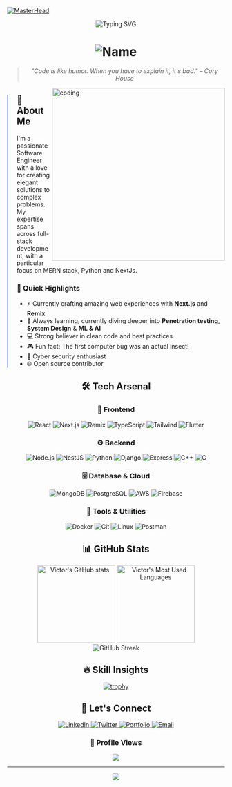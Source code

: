 [![MasterHead](https://user-images.githubusercontent.com/113350806/236842414-18101a37-92f5-4de7-a46d-eeaca6e16cbd.gif)](https://github.com/vkhydras)

<div align="center">
  <img src="https://readme-typing-svg.demolab.com?font=Fira+Code&pause=1000&color=6B8AF7&random=false&width=435&lines=⚡+Full+Stack+Software+Engineer+⚡;🔮+Problem+Solver+%7C+Creative+Thinker+🔮;🚀+MERN+Stack+%7C+Python+%7C+NextJs+%7C+Remix+🚀" alt="Typing SVG" />
</div>

<h1 align="center">
  <img src="https://readme-typing-svg.demolab.com?font=Fira+Code&weight=600&size=35&duration=4000&pause=1000&color=6B8AF7&background=00000000&multiline=true&repeat=false&random=false&width=600&height=80&lines=👋+Hello+World%2C+I%27m+Victor" alt="Name" />
</h1>

<div align="center">
  
> *"Code is like humor. When you have to explain it, it's bad." – Cory House*

</div>

<div>
  <img align="right" alt="coding" width="400" src="https://cdn.dribbble.com/users/1162077/screenshots/3848914/programmer.gif">
</div>

<div align="left" style="border-left: 2px solid #6B8AF7; padding-left: 20px;">

## 🚀 About Me

I'm a passionate Software Engineer with a love for creating elegant solutions to complex problems. My expertise spans across full-stack development, with a particular focus on MERN stack, Python and NextJs.

### 🎯 Quick Highlights

- ⚡ Currently crafting amazing web experiences with **Next.js** and **Remix**
- 🌱 Always learning, currently diving deeper into **Penetration testing**, **System Design** & **ML & AI**
- 💻 Strong believer in clean code and best practices
- 🎮 Fun fact: The first computer bug was an actual insect!
- 🔐 Cyber security enthusiast
- 🌐 Open source contributor

</div>

<div align="center">
  

## 🛠️ Tech Arsenal

<div align="center">

### 🎨 Frontend

![React](https://img.shields.io/badge/-React-61DAFB?style=for-the-badge&logo=react&logoColor=black)
![Next.js](https://img.shields.io/badge/-Next.js-000000?style=for-the-badge&logo=next.js&logoColor=white)
![Remix](https://img.shields.io/badge/-Remix-000000?style=for-the-badge&logo=remix&logoColor=white)
![TypeScript](https://img.shields.io/badge/-TypeScript-3178C6?style=for-the-badge&logo=typescript&logoColor=white)
![Tailwind](https://img.shields.io/badge/-Tailwind-38B2AC?style=for-the-badge&logo=tailwind-css&logoColor=white)
![Flutter](https://img.shields.io/badge/-Flutter-02569B?style=for-the-badge&logo=flutter&logoColor=white)

### ⚙️ Backend

![Node.js](https://img.shields.io/badge/-Node.js-339933?style=for-the-badge&logo=node.js&logoColor=white)
![NestJS](https://img.shields.io/badge/-NestJS-E0234E?style=for-the-badge&logo=nestjs&logoColor=white)
![Python](https://img.shields.io/badge/-Python-3776AB?style=for-the-badge&logo=python&logoColor=white)
![Django](https://img.shields.io/badge/-Django-092E20?style=for-the-badge&logo=django&logoColor=white)
![Express](https://img.shields.io/badge/-Express-000000?style=for-the-badge&logo=express&logoColor=white)
![C++](https://img.shields.io/badge/-C++-00599C?style=for-the-badge&logo=c%2B%2B&logoColor=white)
![C](https://img.shields.io/badge/-C-A8B9CC?style=for-the-badge&logo=c&logoColor=black)

### 🗄️ Database & Cloud

![MongoDB](https://img.shields.io/badge/-MongoDB-47A248?style=for-the-badge&logo=mongodb&logoColor=white)
![PostgreSQL](https://img.shields.io/badge/-PostgreSQL-336791?style=for-the-badge&logo=postgresql&logoColor=white)
![AWS](https://img.shields.io/badge/-AWS-232F3E?style=for-the-badge&logo=amazon-aws&logoColor=white)
![Firebase](https://img.shields.io/badge/-Firebase-FFCA28?style=for-the-badge&logo=firebase&logoColor=black)

### 🔧 Tools & Utilities

![Docker](https://img.shields.io/badge/-Docker-2496ED?style=for-the-badge&logo=docker&logoColor=white)
![Git](https://img.shields.io/badge/-Git-F05032?style=for-the-badge&logo=git&logoColor=white)
![Linux](https://img.shields.io/badge/-Linux-FCC624?style=for-the-badge&logo=linux&logoColor=black)
![Postman](https://img.shields.io/badge/-Postman-FF6C37?style=for-the-badge&logo=postman&logoColor=white)

</div>

## 📊 GitHub Stats

<div align="center">
  <img height="180em" src="https://github-readme-stats.vercel.app/api?username=vkhydras&show_icons=true&theme=tokyonight&hide_border=true" alt="Victor's GitHub stats" />
  <img height="180em" src="https://github-readme-stats.vercel.app/api/top-langs/?username=vkhydras&layout=compact&theme=tokyonight&hide_border=true" alt="Victor's Most Used Languages" />
</div>

<div align="center">
  <img src="https://github-readme-streak-stats.herokuapp.com/?user=vkhydras&theme=tokyonight&hide_border=true" alt="GitHub Streak" />
</div>

## 🔥 Skill Insights

<div align="center">

[![trophy](https://github-profile-trophy.vercel.app/?username=vkhydras&theme=tokyonight&no-frame=true&row=1&column=6)](https://github.com/ryo-ma/github-profile-trophy)

</div>

## 🤝 Let's Connect

<div align="center">
  <a href="https://linkedin.com/in/victor-kimaru-250b04277">
    <img src="https://img.shields.io/badge/-LinkedIn-0077B5?style=for-the-badge&logo=linkedin&logoColor=white" alt="LinkedIn" />
  </a>
  <a href="https://twitter.com/v_k_hydra">
    <img src="https://img.shields.io/badge/-Twitter-1DA1F2?style=for-the-badge&logo=twitter&logoColor=white" alt="Twitter" />
  </a>
  <a href="https://victork.vercel.app/">
    <img src="https://img.shields.io/badge/-Portfolio-000000?style=for-the-badge&logo=vercel&logoColor=white" alt="Portfolio" />
  </a>
  <a href="mailto:victorkimaru8@gmail.com">
    <img src="https://img.shields.io/badge/-Email-D14836?style=for-the-badge&logo=gmail&logoColor=white" alt="Email" />
  </a>
</div>

<div align="center">

### 👥 Profile Views

[![](https://visitcount.itsvg.in/api?id=vkhydras&icon=2&color=6)](https://visitcount.itsvg.in)

</div>

---

<div align="center">
  <img src="https://capsule-render.vercel.app/api?type=waving&color=6B8AF7&height=120&section=footer" />
</div>
